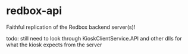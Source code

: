 # redbox-api
Faithful replication of the Redbox backend server(s)!

todo: still need to look through KioskClientService.API and other dlls for what the kiosk expects from the server